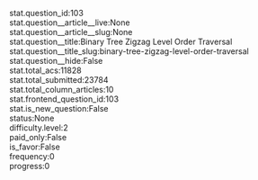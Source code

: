 stat.question_id:103  
stat.question__article__live:None  
stat.question__article__slug:None  
stat.question__title:Binary Tree Zigzag Level Order Traversal  
stat.question__title_slug:binary-tree-zigzag-level-order-traversal  
stat.question__hide:False  
stat.total_acs:11828  
stat.total_submitted:23784  
stat.total_column_articles:10  
stat.frontend_question_id:103  
stat.is_new_question:False  
status:None  
difficulty.level:2  
paid_only:False  
is_favor:False  
frequency:0  
progress:0  
